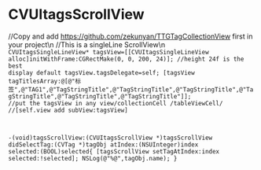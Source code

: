 # CVUItagsScrollView
//Copy and add https://github.com/zekunyan/TTGTagCollectionView  first in your project\n
//This is a singleLine ScrollView\n
<code>
CVUItagsSingleLineView* tagsView=[[CVUItagsSingleLineView alloc]initWithFrame:CGRectMake(0, 0, 200, 24)];  //height 24f is the best display default
tagsView.tagsDelegate=self;
[tagsView tagTitlesArray:@[@"标签",@"TAG1",@"TagStringTitle",@"TagStringTitle",@"TagStringTitle",@"TagStringTitle",@"TagStringTitle",@"TagStringTitle"]];
//put the tagsView in any view/collectionCell  /tableViewCell/
//[self.view add subView:tagsView]

-(void)tagsScrollView:(CVUItagsScrollView *)tagsScrollView didSelectTag:(CVTag *)tagObj atIndex:(NSUInteger)index selected:(BOOL)selected{
    [tagsScrollView setTagAtIndex:index selected:!selected];
   NSLog(@"%@",tagObj.name);
}
</code>

